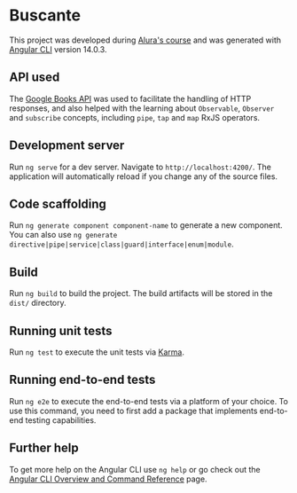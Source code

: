 # Buscante

This project was developed during [Alura's course](https://cursos.alura.com.br/course/rxjs-angular-programando-forma-reativa) and was generated with [Angular CLI](https://github.com/angular/angular-cli) version 14.0.3.

## API used
The [Google Books API](https://developers.google.com/books) was used to facilitate the handling of HTTP responses, and also helped with the learning about `Observable`, `Observer` and `subscribe` concepts, including `pipe`, `tap` and `map` RxJS operators.

## Development server

Run `ng serve` for a dev server. Navigate to `http://localhost:4200/`. The application will automatically reload if you change any of the source files.

## Code scaffolding

Run `ng generate component component-name` to generate a new component. You can also use `ng generate directive|pipe|service|class|guard|interface|enum|module`.

## Build

Run `ng build` to build the project. The build artifacts will be stored in the `dist/` directory.

## Running unit tests

Run `ng test` to execute the unit tests via [Karma](https://karma-runner.github.io).

## Running end-to-end tests

Run `ng e2e` to execute the end-to-end tests via a platform of your choice. To use this command, you need to first add a package that implements end-to-end testing capabilities.

## Further help

To get more help on the Angular CLI use `ng help` or go check out the [Angular CLI Overview and Command Reference](https://angular.io/cli) page.

